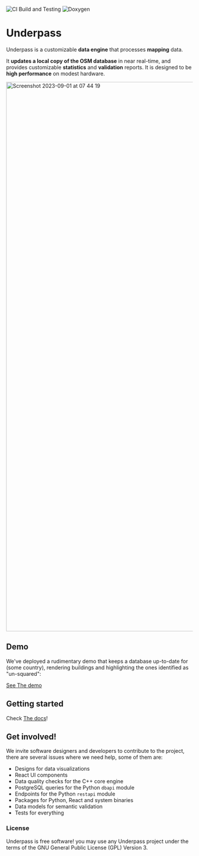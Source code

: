 ![CI Build and Testing](https://github.com/hotosm/underpass/actions/workflows/run_tests.yml/badge.svg)
![Doxygen](https://github.com/hotosm/underpass/actions/workflows/main.yml/badge.svg)

# Underpass

Underpass is a customizable **data engine** that processes **mapping** data.

It **updates a local copy of the OSM database** in near real-time, and provides customizable **statistics** and **validation** reports. It is designed to be **high performance** on modest hardware.

<img width="1483" alt="Screenshot 2023-09-01 at 07 44 19" src="https://github.com/hotosm/underpass/assets/1226194/09a942a0-9f03-49d1-9cfe-7359b764441b">

## Demo

We've deployed a rudimentary demo that keeps a database up-to-date for (some country),
rendering buildings and highlighting the ones identified as "un-squared":

[See The demo](https://underpass.hotosm.org)

## Getting started

Check [The docs](https://hotosm.github.io/underpass/)!

## Get involved!

We invite software designers and developers to contribute to the project, there are several issues
where we need help, some of them are:

* Designs for data visualizations
* React UI components
* Data quality checks for the C++ core engine
* PostgreSQL queries for the Python `dbapi` module
* Endpoints for the Python `restapi` module
* Packages for Python, React and system binaries
* Data models for semantic validation
* Tests for everything

### License

Underpass is free software! you may use any Underpass project under the terms of
the GNU General Public License (GPL) Version 3.
